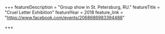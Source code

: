 +++
featureDescription = "Group show in St. Petersburg, RU."
featureTitle = "Cruel Letter Exhibition"
featureYear = 2018
feature_link = "https://www.facebook.com/events/2068686983394488"

+++
